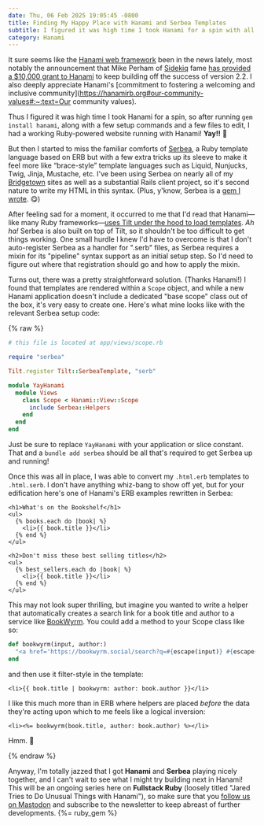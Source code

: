 ```yaml
---
date: Thu, 06 Feb 2025 19:05:45 -0800
title: Finding My Happy Place with Hanami and Serbea Templates
subtitle: I figured it was high time I took Hanami for a spin with all the news it's been getting lately!
category: Hanami
---
```


It sure seems like the [Hanami web framework](https://hanamirb.org) been in the news lately, most notably the announcement that Mike Perham of [Sidekiq](https://sidekiq.org) fame [has provided a $10,000 grant to Hanami](https://www.mikeperham.com/2025/01/17/sponsoring-hanami/) to keep building off the success of version 2.2. I also deeply appreciate Hanami's [commitment to fostering a welcoming and inclusive community](https://hanamirb.org#our-community-values#:~:text=Our community values).

Thus I figured it was high time I took Hanami for a spin, so after running `gem install hanami`, along with a few setup commands and a few files to edit, I had a working Ruby-powered website running with Hanami! **Yay!!** 🎉

But then I started to miss the familiar comforts of [Serbea](https://www.serbea.dev), a Ruby template language based on ERB but with a few extra tricks up its sleeve to make it feel more like “brace-style” template languages such as Liquid, Nunjucks, Twig, Jinja, Mustache, etc. I've been using Serbea on nearly all of my [Bridgetown](https://www.bridgetownrb.com) sites as well as a substantial Rails client project, so it's second nature to write my HTML in this syntax. (Plus, y'know, Serbea is a [gem I wrote](https://rubygems.org/gems/serbea). 😋)

After feeling sad for a moment, it occurred to me that I'd read that Hanami—like many Ruby frameworks—[uses Tilt under the hood to load templates](https://guides.hanamirb.org/v2.2/views/templates-and-partials/#template-engines). _Ah ha!_ Serbea is also built on top of Tilt, so it shouldn't be too difficult to get things working. One small hurdle I knew I'd have to overcome is that I don't auto-register Serbea as a handler for ".serb" files, as Serbea requires a mixin for its "pipeline" syntax support as an initial setup step. So I'd need to figure out where that registration should go and how to apply the mixin.

Turns out, there was a pretty straightforward solution. (Thanks Hanami!) I found that templates are rendered within a `Scope` object, and while a new Hanami application doesn't include a dedicated "base scope" class out of the box, it's very easy to create one. Here's what mine looks like with the relevant Serbea setup code:

{% raw %}
```ruby
# this file is located at app/views/scope.rb

require "serbea"

Tilt.register Tilt::SerbeaTemplate, "serb"

module YayHanami
  module Views
    class Scope < Hanami::View::Scope
      include Serbea::Helpers
    end
  end
end
```

Just be sure to replace `YayHanami` with your application or slice constant. That and a `bundle add serbea` should be all that's required to get Serbea up and running!

Once this was all in place, I was able to convert my `.html.erb` templates to `.html.serb`. I don't have anything whiz-bang to show off yet, but for your edification here's one of Hanami's ERB examples rewritten in Serbea:

```serb
<h1>What's on the Bookshelf</h1>
<ul>
  {% books.each do |book| %}
    <li>{{ book.title }}</li>
  {% end %}
</ul>

<h2>Don't miss these best selling titles</h2>
<ul>
  {% best_sellers.each do |book| %}
    <li>{{ book.title }}</li>
  {% end %}
</ul>
```

This may not look super thrilling, but imagine you wanted to write a helper that automatically creates a search link for a book title and author to a service like [BookWyrm](https://bookwyrm.social). You could add a method to your Scope class like so:

```ruby
def bookwyrm(input, author:)
  "<a href='https://bookwyrm.social/search?q=#{escape(input)} #{escape(author)}'>#{escape(input)}</a>".html_safe
end
```

and then use it filter-style in the template:

```serb
<li>{{ book.title | bookwyrm: author: book.author }}</li>
```

I like this much more than in ERB where helpers are placed _before_ the data they're acting upon which to me feels like a logical inversion:

```erb
<li><%= bookwyrm(book.title, author: book.author) %></li>
```

Hmm. 🤨

{% endraw %}

Anyway, I'm totally jazzed that I got **Hanami** and **Serbea** playing nicely together, and I can't wait to see what I might try building next in Hanami! This will be an ongoing series here on **Fullstack Ruby** (loosely titled "Jared Tries to Do Unusual Things with Hanami"), so make sure that you [follow us on Mastodon](https://ruby.social/@fullstackruby) and subscribe to the newsletter to keep abreast of further developments. {%= ruby_gem %}
